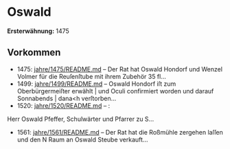 # Oswald

**Ersterwähnung:** 1475

## Vorkommen
- 1475: [jahre/1475/README.md](../jahre/1475/README.md) – Der Rat hat Oswald Hondorf und Wenzel Volmer
für die Reuſenſtube mit ihrem Zubehör 35 fl...
- 1499: [jahre/1499/README.md](../jahre/1499/README.md) – Oswald Hondorf iſt zum Oberbürgermeiſter erwählt |
und Oculi confirmiert worden und darauf Sonnabends |
dana<h verſtorben...
- 1520: [jahre/1520/README.md](../jahre/1520/README.md) – :

Herr Oswald Pfeffer, Schulwärter und Pfarrer zu
S...
- 1561: [jahre/1561/README.md](../jahre/1561/README.md) – Der Rat hat die Roßmühle zergehen laſſen und den N
Raum an Oswald Steube verkauft...
